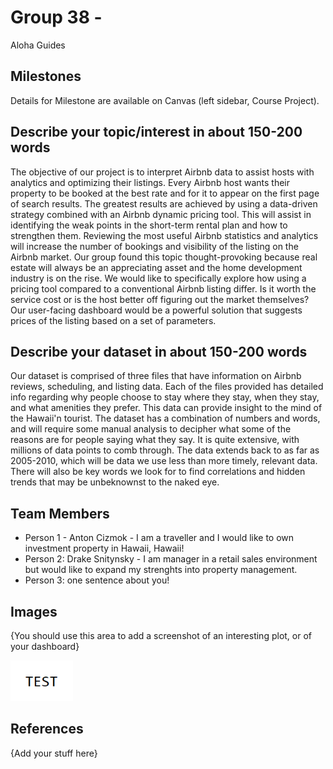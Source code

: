 # Group 38 - 

Aloha Guides

## Milestones

Details for Milestone are available on Canvas (left sidebar, Course Project).

## Describe your topic/interest in about 150-200 words
The objective of our project is to interpret Airbnb data to assist hosts with analytics and optimizing their listings. Every Airbnb host wants their property to be booked at the best rate and for it to appear on the first page of search results. The greatest results are achieved by using a data-driven strategy combined with an Airbnb dynamic pricing tool. This will assist in identifying the weak points in the short-term rental plan and how to strengthen them. Reviewing the most useful Airbnb statistics and analytics will increase the number of bookings and visibility of the listing on the Airbnb market. Our group found this topic thought-provoking because real estate will always be an appreciating asset and the home development industry is on the rise. We would like to specifically explore how using a pricing tool compared to a conventional Airbnb listing differ. Is it worth the service cost or is the host better off figuring out the market themselves? Our user-facing dashboard would be a powerful solution that suggests prices of the listing based on a set of parameters. 

## Describe your dataset in about 150-200 words
Our dataset is comprised of three files that have information on Airbnb reviews, scheduling, and listing data. Each of the files provided has detailed info regarding why people choose to stay where they stay, when they stay, and what amenities they prefer. This data can provide insight to the mind of the Hawaii'n tourist. The dataset has a combination of numbers and words, and will require some manual analysis to decipher what some of the reasons are for people saying what they say. It is quite extensive, with millions of data points to comb through. The data extends back to as far as 2005-2010, which will be data we use less than more timely, relevant data. There will also be key words we look for to find correlations and hidden trends that may be unbeknownst to the naked eye.

## Team Members

- Person 1 - Anton Cizmok - I am a traveller and I would like to own investment property in Hawaii, Hawaii!
- Person 2: Drake Snitynsky - I am manager in a retail sales environment but would like to expand my strenghts into property management.
- Person 3: one sentence about you!

## Images

{You should use this area to add a screenshot of an interesting plot, or of your dashboard}

<img src ="images/test.png" width="100px">

## References

{Add your stuff here}



